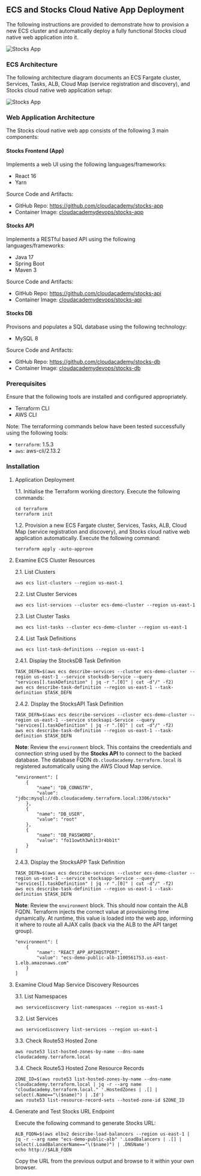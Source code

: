 ## ECS and Stocks Cloud Native App Deployment
The following instructions are provided to demonstrate how to provision a new ECS cluster and automatically deploy a fully functional Stocks cloud native web application into it.

![Stocks App](/docs/stocks.png)

### ECS Architecture
The following architecture diagram documents an ECS Fargate cluster, Services, Tasks, ALB, Cloud Map (service registration and discovery), and Stocks cloud native web application setup:

![Stocks App](/docs/ecs-stocks.png)

### Web Application Architecture
The Stocks cloud native web app consists of the following 3 main components:

#### Stocks Frontend (App)

Implements a web UI using the following languages/frameworks:

- React 16
- Yarn

Source Code and Artifacts:

- GitHub Repo: https://github.com/cloudacademy/stocks-app
- Container Image: [cloudacademydevops/stocks-app](https://hub.docker.com/r/cloudacademydevops/stocks-app)

#### Stocks API

Implements a RESTful based API using the following languages/frameworks:

- Java 17
- Spring Boot
- Maven 3

Source Code and Artifacts:

- GitHub Repo: https://github.com/cloudacademy/stocks-api
- Container Image: [cloudacademydevops/stocks-api](https://hub.docker.com/r/cloudacademydevops/stocks-api)

#### Stocks DB

Provisons and populates a SQL database using the following technology:

- MySQL 8

Source Code and Artifacts:

- GitHub Repo: https://github.com/cloudacademy/stocks-db
- Container Image: [cloudacademydevops/stocks-db](https://hub.docker.com/r/cloudacademydevops/stocks-db)

### Prerequisites
Ensure that the following tools are installed and configured appropriately.

- Terraform CLI
- AWS CLI

Note: The terraforming commands below have been tested successfully using the following tools:

- `terraform`: 1.5.3
- `aws`: aws-cli/2.13.2

### Installation

1. Application Deployment

    1.1. Initialise the Terraform working directory. Execute the following commands:

    ```
    cd terraform
    terraform init
    ```

    1.2. Provision a new ECS Fargate cluster, Services, Tasks, ALB, Cloud Map (service registration and discovery), and Stocks cloud native web application automatically. Execute the following command:

    ```
    terraform apply -auto-approve
    ```

2. Examine ECS Cluster Resources

    2.1. List Clusters

    ```
    aws ecs list-clusters --region us-east-1
    ```

    2.2. List Cluster Services

    ```
    aws ecs list-services --cluster ecs-demo-cluster --region us-east-1
    ```

    2.3. List Cluster Tasks
    ```
    aws ecs list-tasks --cluster ecs-demo-cluster --region us-east-1
    ```

    2.4. List Task Definitions

    ```
    aws ecs list-task-definitions --region us-east-1
    ```

    2.4.1. Display the StocksDB Task Definition 

    ```
    TASK_DEFN=$(aws ecs describe-services --cluster ecs-demo-cluster --region us-east-1 --service stocksdb-Service --query "services[].taskDefinition" | jq -r ".[0]" | cut -d"/" -f2)
    aws ecs describe-task-definition --region us-east-1 --task-definition $TASK_DEFN
    ```

    2.4.2. Display the StocksAPI Task Definition 

    ```
    TASK_DEFN=$(aws ecs describe-services --cluster ecs-demo-cluster --region us-east-1 --service stocksapi-Service --query "services[].taskDefinition" | jq -r ".[0]" | cut -d"/" -f2)
    aws ecs describe-task-definition --region us-east-1 --task-definition $TASK_DEFN
    ```

    **Note**: Review the `environment` block. This contains the creedentials and connection string used by the **Stocks API** to connect to the backed database. The database FQDN `db.cloudacademy.terraform.local` is registered automatically using the AWS Cloud Map service.

    ```
    "environment": [
        {
            "name": "DB_CONNSTR",
            "value": "jdbc:mysql://db.cloudacademy.terraform.local:3306/stocks"
        },
        {
            "name": "DB_USER",
            "value": "root"
        },
        {
            "name": "DB_PASSWORD",
            "value": "fo11owth3wh1t3r4bb1t"
        }
    ]
    ```

    2.4.3. Display the StocksAPP Task Definition 

    ```
    TASK_DEFN=$(aws ecs describe-services --cluster ecs-demo-cluster --region us-east-1 --service stocksapp-Service --query "services[].taskDefinition" | jq -r ".[0]" | cut -d"/" -f2)
    aws ecs describe-task-definition --region us-east-1 --task-definition $TASK_DEFN
    ```

    **Note**: Review the `environment` block. This should now contain the ALB FQDN. Terraform injects the correct value at provisioning time dynamically. At runtime, this value is loaded into the web app, informing it where to route all AJAX calls (back via the ALB to the API target group).

    ```
    "environment": [
        {
            "name": "REACT_APP_APIHOSTPORT",
            "value": "ecs-demo-public-alb-1100561753.us-east-1.elb.amazonaws.com"
        }
    ]
    ```

3. Examine Cloud Map Service Discovery Resources

    3.1. List Namespaces

    ```
    aws servicediscovery list-namespaces --region us-east-1
    ```

    3.2. List Services

    ```
    aws servicediscovery list-services --region us-east-1
    ```

    3.3. Check Route53 Hosted Zone

    ```
    aws route53 list-hosted-zones-by-name --dns-name cloudacademy.terraform.local
    ```

    3.4. Check Route53 Hosted Zone Resource Records

    ```
    ZONE_ID=$(aws route53 list-hosted-zones-by-name --dns-name cloudacademy.terraform.local | jq -r --arg name "cloudacademy.terraform.local." '.HostedZones | .[] | select(.Name=="\($name)") | .Id')
    aws route53 list-resource-record-sets --hosted-zone-id $ZONE_ID
    ```

4. Generate and Test Stocks URL Endpoint

    Execute the following command to generate Stocks URL:

    ```
    ALB_FQDN=$(aws elbv2 describe-load-balancers --region us-east-1 | jq -r --arg name "ecs-demo-public-alb" '.LoadBalancers | .[] | select(.LoadBalancerName=="\($name)") | .DNSName')
    echo http://$ALB_FQDN
    ```

    Copy the URL from the previous output and browse to it within your own browser.